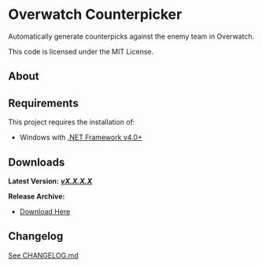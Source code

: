 # Overwatch Counterpicker #

Automatically generate counterpicks against the enemy team in Overwatch.

This code is licensed under the MIT License.

## About

## Requirements

This project requires the installation of:

 - Windows with [.NET Framework v4.0+](https://www.microsoft.com/en-ca/download/details.aspx?id=17851)

## Downloads
**Latest Version:** ***[vX.X.X.X][Dld_Latest]***

**Release Archive:**

 - [Download Here][Dld_Archive]

## Changelog
[See CHANGELOG.md][CLog.md]

  [CLog.md]: https://github.com/Wassup789/Overwatch-Counterpicker/blob/master/CHANGELOG.md
  [Dld_Archive]: https://goo.gl/ISrSy6
  [Dld_Latest]: https://github.com/Wassup789/Overwatch-Counterpicker/releases